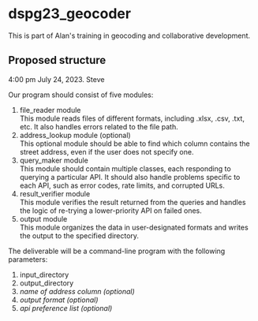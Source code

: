 # dspg23_geocoder

This is part of Alan's training in geocoding and collaborative development.

## Proposed structure
4:00 pm July 24, 2023. Steve

Our program should consist of five modules:
<ol type="1">
  <li>file_reader module</li>
    This module reads files of different formats, including .xlsx, .csv, .txt, etc. It also handles errors related to the file path.
  <li>address_lookup module (optional)</li>
    This optional module should be able to find which column contains the street address, even if the user does not specify one.
  <li>query_maker module</li>
    This module should contain multiple classes, each responding to querying a particular API. It should also handle problems specific to each API, such as error codes, rate limits, and corrupted URLs.
  <li>result_verifier module</li>
    This module verifies the result returned from the queries and handles the logic of re-trying a lower-priority API on failed ones.
  <li>output module</li>
    This module organizes the data in user-designated formats and writes the output to the specified directory.
</ol>

The deliverable will be a command-line program with the following parameters:
<ol>
  <li>input_directory</li>
  <li>output_directory</li>
  <li> <i>name of address column (optional)</i> </li>
  <li> <i>output format (optional)</i> </li>
  <li> <i>api preference list (optional)</i> </li>
</ol>
